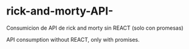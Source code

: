 # rick-and-morty-API-
Consumicion de API de rick and morty sin REACT (solo con promesas)

API consumption without REACT, only with promises.
